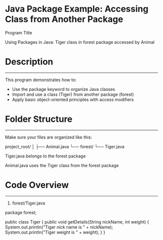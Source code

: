 # Java Package Example: Accessing Class from Another Package

Program Title

Using Packages in Java: Tiger class in forest package accessed by Animal



# Description
-------------
This program demonstrates how to:
* Use the package keyword to organize Java classes
* Import and use a class (Tiger) from another package (forest)
* Apply basic object-oriented principles with access modifiers



# Folder Structure
------------------
Make sure your files are organized like this:

project_root/
│
├── Animal.java
└── forest/
    └── Tiger.java

Tiger.java belongs to the forest package

Animal.java uses the Tiger class from the forest package



# Code Overview
---------------

1. forest/Tiger.java

package forest;

public class Tiger {
    public void getDetails(String nickName, int weight) {
        System.out.println("Tiger nick name is " + nickName);
        System.out.println("Tiger weight is " + weight);
    }
}
